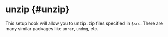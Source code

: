 # unzip {#unzip}

This setup hook will allow you to unzip .zip files specified in `$src`. There are many similar packages like `unrar`, `undmg`, etc.

